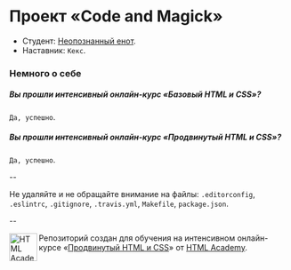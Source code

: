 # Проект «Code and Magick»

* Студент: [Неопознанный енот](https://htmlacademy.ru/profile/id148214).
* Наставник: `Кекс`.

### Немного о себе

##### Вы прошли интенсивный онлайн-курс «Базовый HTML и CSS»?
`Да, успешно`.

##### Вы прошли интенсивный онлайн-курс «Продвинутый HTML и CSS»?
`Да, успешно`.

--

Не удаляйте и не обращайте внимание на файлы: `.editorconfig`, `.eslintrc`, `.gitignore`, `.travis.yml`, `Makefile`, `package.json`.

--

<a href="https://htmlacademy.ru/js_intensive"><img align="left" width="50" height="50" title="HTML Academy" src="https://htmlacademy.ru/static/img/logo-github.svg"></a>

Репозиторий создан для обучения на интенсивном онлайн-курсе «[Продвинутый HTML и CSS](https://htmlacademy.ru/js)» от [HTML Academy](https://htmlacademy.ru).
